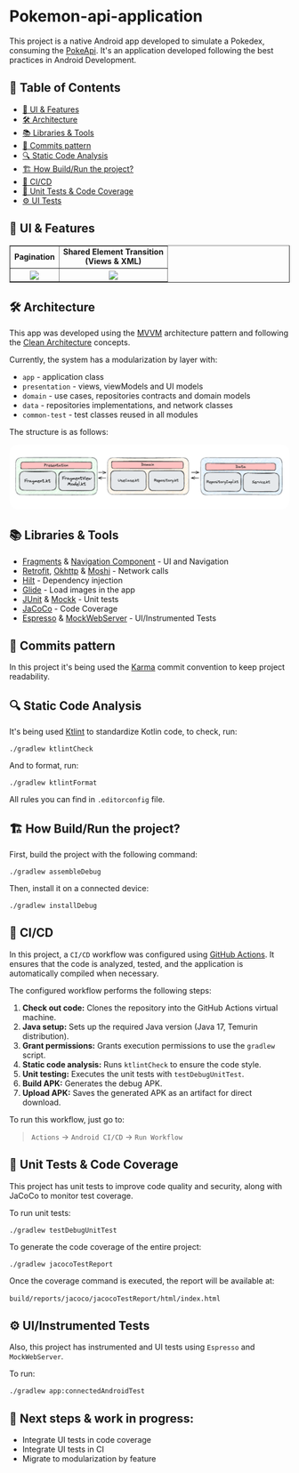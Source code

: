 # Pokemon-api-application

This project is a native Android app developed to simulate a Pokedex, consuming
the [PokeApi](https://pokeapi.co/). It's an application developed following the best practices in
Android Development.

## 📌 Table of Contents
- [📱 UI & Features](#-ui--features)
- [🛠 Architecture](#-architecture)
- [📚 Libraries & Tools](#-libraries--tools)
- [📝 Commits pattern](#-commits-pattern)
- [🔍 Static Code Analysis](#-static-code-analysis)
- [🏗️ How Build/Run the project?](#%EF%B8%8F-how-buildrun-the-project)
- [🚂 CI/CD](#-cicd)
- [🧪 Unit Tests & Code Coverage](#-unit-tests--code-coverage)
- [⚙️ UI Tests](#%EF%B8%8F-uiinstrumented-tests)

## 📱 UI & Features

<table border="1" style="border-collapse: collapse">
  <tr>
    <td align="top" valign="center">
      <b>Pagination</b>
    </td>
    <td align="center" valign="center">
      <b>
        Shared Element Transition<br>
        (Views & XML)
      </b>
    </td>
  </tr>
  <tr>
    <td align="center">
      <img align="center" width="140" src="images/pagination.gif" />
    </td>
    <td align="center">
      <img align="center" width="140" src="images/shared_element_animation.gif" />
    </td>
  </tr>
</table>

## 🛠 Architecture

This app was developed using the [MVVM](https://developer.android.com/topic/architecture)
architecture pattern and following
the [Clean Architecture](https://blog.cleancoder.com/uncle-bob/2012/08/13/the-clean-architecture.html)
concepts.

Currently, the system has a modularization by layer with:
- `app` - application class
- `presentation` - views, viewModels and UI models
- `domain` - use cases, repositories contracts and domain models
- `data` - repositories implementations, and network classes
- `common-test` - test classes reused in all modules

The structure is as follows:

<img src="images/architecture.png" width="600" style="border-radius: 15px;">

## 📚 Libraries & Tools

- [Fragments](https://developer.android.com/guide/fragments) & [Navigation Component](https://developer.android.com/guide/navigation) - UI and Navigation
- [Retrofit](https://square.github.io/retrofit/), [Okhttp](https://square.github.io/okhttp/) & [Moshi](https://github.com/square/moshi) - Network calls
- [Hilt](https://developer.android.com/training/dependency-injection/hilt-android) - Dependency injection
- [Glide](https://github.com/bumptech/glide) - Load images in the app
- [JUnit](https://junit.org/junit4/) & [Mockk](https://mockk.io/ANDROID.html) - Unit tests
- [JaCoCo](https://www.eclemma.org/jacoco/) - Code Coverage
- [Espresso](https://developer.android.com/training/testing/espresso) & [MockWebServer](https://github.com/square/okhttp/tree/master/mockwebserver) - UI/Instrumented Tests


## 📝 Commits pattern

In this project it's being used the [Karma](https://karma-runner.github.io/6.4/dev/git-commit-msg.html)
commit convention to keep project readability.

## 🔍 Static Code Analysis

It's being used [Ktlint](https://github.com/pinterest/ktlint) to standardize Kotlin code, to check,
run:

```
./gradlew ktlintCheck
```

And to format, run:

```
./gradlew ktlintFormat
```

All rules you can find in `.editorconfig` file.

## 🏗️ How Build/Run the project?

First, build the project with the following command:

```
./gradlew assembleDebug
```

Then, install it on a connected device:

```
./gradlew installDebug
```

## 🚂 CI/CD

In this project, a `CI/CD` workflow was configured using [GitHub Actions](https://docs.github.com/en/actions). It ensures that the code is analyzed, tested, and the application is automatically compiled when necessary.

The configured workflow performs the following steps:

1. **Check out code:** Clones the repository into the GitHub Actions virtual machine.
2. **Java setup:** Sets up the required Java version (Java 17, Temurin distribution).
3. **Grant permissions:** Grants execution permissions to use the `gradlew` script.
4. **Static code analysis:** Runs `ktlintCheck` to ensure the code style.
5. **Unit testing:** Executes the unit tests with `testDebugUnitTest`.
6. **Build APK:** Generates the debug APK.
7. **Upload APK:** Saves the generated APK as an artifact for direct download.

 To run this workflow, just go to:

> `Actions` -> `Android CI/CD` -> `Run Workflow`

## 🧪 Unit Tests & Code Coverage

This project has unit tests to improve code quality and security, along with JaCoCo to monitor test coverage.

To run unit tests:
```
./gradlew testDebugUnitTest
```

To generate the code coverage of the entire project:
```
./gradlew jacocoTestReport
```

Once the coverage command is executed, the report will be available at:

`build/reports/jacoco/jacocoTestReport/html/index.html`

## ⚙️ UI/Instrumented Tests

Also, this project has instrumented and UI tests using `Espresso` and `MockWebServer`.

To run:
```
./gradlew app:connectedAndroidTest
```

## 🚧 Next steps & work in progress:

- Integrate UI tests in code coverage
- Integrate UI tests in CI
- Migrate to modularization by feature